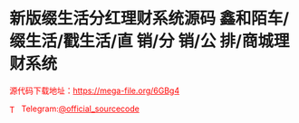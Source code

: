 # 新版缀生活分红理财系统源码 鑫和陌车/缀生活/戳生活/直 销/分 销/公 排/商城理财系统




<p style="color: red;">源代码下载地址：<a href="https://mega-file.org/6GBg4" style="color: red;">https://mega-file.org/6GBg4</a></p><p style="color: red;"><img src="https://cdn-icons-png.flaticon.com/512/2111/2111646.png" alt="Telegram Icon" style="width: 16px; vertical-align: middle; margin-right: 5px;">Telegram:<a href="https://t.me/official_sourcecode" style="color: red;">@official_sourcecode</a></p>